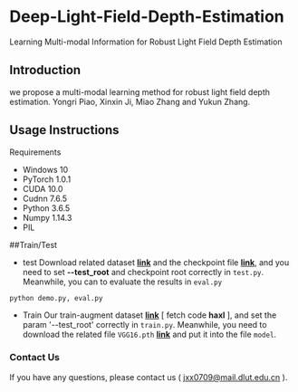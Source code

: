 # Deep-Light-Field-Depth-Estimation
Learning Multi-modal Information for Robust Light Field Depth Estimation
## Introduction
we propose a multi-modal learning method for robust light field depth estimation.
Yongri Piao, Xinxin Ji, Miao Zhang and Yukun Zhang.
 
## Usage Instructions
Requirements
* Windows 10
* PyTorch 1.0.1
* CUDA 10.0
* Cudnn 7.6.5
* Python 3.6.5
* Numpy 1.14.3
* PIL

##Train/Test
+ test
Download related dataset [**link**](https://github.com/jiwei0921/RGBD-SOD-datasets) and the checkpoint file [**link**](https://github.com/jiwei0921/RGBD-SOD-datasets), and you need to set **--test_root** and checkpoint root correctly in ```test.py```. Meanwhile, you can to evaluate the results in ```eval.py```
```
python demo.py, eval.py   
```
+ Train
Our train-augment dataset [**link**](https://pan.baidu.com/s/18nVAiOkTKczB_ZpIzBHA0A) [ fetch code **haxl** ], and set the param '--test_root' correctly in ```train.py```. Meanwhile, you need to download the related file ```VGG16.pth``` [**link**](https://github.com/jiwei0921/RGBD-SOD-datasets) and put it into the file ```model```.


### Contact Us
If you have any questions, please contact us ( jxx0709@mail.dlut.edu.cn ).

